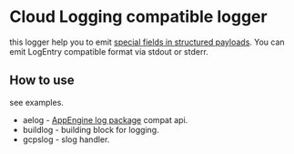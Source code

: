 # Cloud Logging compatible logger

this logger help you to emit [special fields in structured payloads](https://cloud.google.com/logging/docs/agent/configuration#special-fields).
You can emit LogEntry compatible format via stdout or stderr.

## How to use

see examples.

* aelog - [AppEngine log package](https://godoc.org/google.golang.org/appengine/log) compat api.
* buildlog - building block for logging.
* gcpslog - slog handler.
